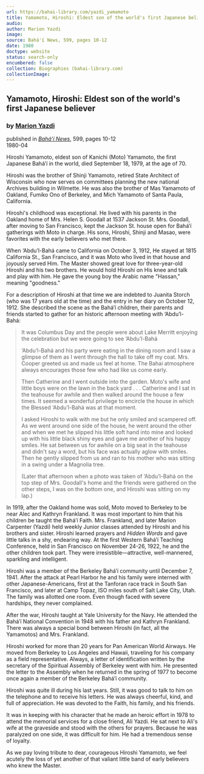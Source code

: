 ```yaml
---
url: https://bahai-library.com/yazdi_yamamoto
title: Yamamoto, Hiroshi: Eldest son of the world's first Japanese believer
audio: 
author: Marion Yazdi
image: 
source: Bahá'í News, 599, pages 10-12
date: 1980
doctype: website
status: search-only
encumbered: false
collection: Biographies (bahai-library.com)
collectionImage: 
---
```



## Yamamoto, Hiroshi: Eldest son of the world's first Japanese believer

### by [Marion Yazdi](https://bahai-library.com/author/Marion+Yazdi)

published in [_Bahá'í News_](https://bahai-library.com/series/BN), 599, pages 10-12  
1980-04


Hiroshi Yamamoto, eldest son of Kanichi (Moto) Yamamoto, the first Japanese Bahá’í in the world, died September 18, 1979, at the age of 70.

Hiroshi was the brother of Shinji Yamamoto, retired State Architect of Wisconsin who now serves on committees planning the new national Archives building in Wilmette. He was also the brother of Mas Yamamoto of Oakland, Fumiko Ono of Berkeley, and Mich Yamamoto of Santa Paula, California.

Hiroshi's childhood was exceptional. He lived with his parents in the Oakland home of Mrs. Helen S. Goodall at 1537 Jackson St. Mrs. Goodall, after moving to San Francisco, kept the Jackson St. house open for Bahá’í gatherings with Moto in charge. His sons, Hiroshi, Shinji and Masao, were favorites with the early believers who met there.

When ‘Abdu’l-Bahá came to California on October 3, 1912, He stayed at 1815 California St., San Francisco, and it was Moto who lived in that house and joyously served Him. The Master showed great love for three-year-old Hiroshi and his two brothers. He would hold Hiroshi on His knee and talk and play with him. He gave the young boy the Arabic name "Hassan," meaning "goodness."

For a description of Hiroshi at that time we are indebted to Juanita Storch (who was 17 years old at the time) and the entry in her diary on October 12, 1912. She described the scene as the Bahá’í children, their parents and friends started to gather for an historic afternoon meeting with ‘Abdu’l-Bahá:

> It was Columbus Day and the people were about Lake Merritt enjoying the celebration but we were going to see ‘Abdu’l-Bahá
> 
> ‘Abdu’l-Bahá and his party were eating in the dining room and I saw a glimpse of them as I went through the hall to take off my coat. Mrs. Cooper greeted us and made us feel at home. The Bahai atmosphere always encourages those few who had like us come early.
> 
> Then Catherine and I went outside into the garden. Moto's wife and little boys were on the lawn in the back yard . . . Catherine and I sat in the teahouse for awhile and then walked around the house a few times. It seemed a wonderful privilege to encircle the house in which the Blessed ‘Abdu’l-Bahá was at that moment.
> 
> I asked Hiroshi to walk with me but he only smiled and scampered off. As we went around one side of the house, he went around the other and when we met he slipped his little soft hand into mine and looked up with his little black shiny eyes and gave me another of his happy smiles. He sat between us for awhile on a big seat in the teahouse and didn't say a word, but his face was actually aglow with smiles. Then he gently slipped from us and ran to his mother who was sitting in a swing under a Magnolia tree.
> 
> (Later that afternoon when a photo was taken of ‘Abdu’l-Bahá on the top step of Mrs. Goodall's home and the friends were gathered on the other steps, I was on the bottom one, and Hiroshi was sitting on my lap.)

In 1919, after the Oakland home was sold, Moto moved to Berkeley to be near Alec and Kathryn Frankland. It was most important to him that his children be taught the Bahá’í Faith. Mrs. Frankland, and later Marion Carpenter (Yazdi) held weekly Junior classes attended by Hiroshi and his brothers and sister. Hiroshi learned prayers and _Hidden Words_ and gave little talks in a shy, endearing way. At the first Western Bahá’í Teaching Conference, held in San Francisco on November 24-26, 1922, he and the other children took part. They were irresistible—attractive, well-mannered, sparkling and intelligent.

Hiroshi was a member of the Berkeley Bahá’í community until December 7, 1941. After the attack at Pearl Harbor he and his family were interned with other Japanese-Americans, first at the Tanforan race track in South San Francisco, and later at Camp Topaz, ISO miles south of Salt Lake City, Utah. The family was allotted one room. Even though faced with severe hardships, they never complained.

After the war, Hiroshi taught at Yale University for the Navy. He attended the Bahá’í National Convention in 1948 with his father and Kathryn Frankland. There was always a special bond between Hiroshi (in fact, all the Yamamotos) and Mrs. Frankland.

Hiroshi worked for more than 20 years for Pan American World Airways. He moved from Berkeley to Los Angeles and Hawaii, traveling for his company as a field representative. Always, a letter of identification written by the secretary of the Spiritual Assembly of Berkeley went with him. He presented the letter to the Assembly when he returned in the spring of 1977 to become once again a member of the Berkeley Bahá’í community.

Hiroshi was quite ill during his last years. Still, it was good to talk to him on the telephone and to receive his letters. He was always cheerful, kind, and full of appreciation. He was devoted to the Faith, his family, and his friends.

It was in keeping with his character that he made an heroic effort in 1978 to attend the memorial services for a close friend, Ali Yazdi. He sat next to Ali's wife at the graveside and stood with the others for prayers. Because he was paralyzed on one side, it was difficult for him. He had a tremendous sense of loyalty.

As we pay loving tribute to dear, courageous Hiroshi Yamamoto, we feel acutely the loss of yet another of that valiant little band of early believers who knew the Master.